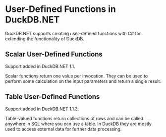 # User-Defined Functions in DuckDB.NET

DuckDB.NET supports creating user-defined functions with C# for extending the functionality of DuckDB.

## Scalar User-Defined Functions

Support added in DuckDB.NET 1.1.

Scalar functions return one value per invocation. They can be used to perform some calculation on the input parameters and return a single result.

## Table User-Defined Functions

Support added in DuckDB.NET 1.1.3.

Table-valued functions return collections of rows and can be called anywhere in SQL where you can use a table. In DuckDB they are mostly used to access external data for further data processing.
